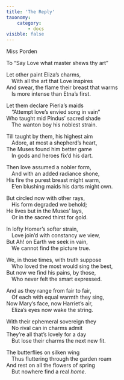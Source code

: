 ```yaml
---
title: 'The Reply'
taxonomy:
    category:
        - docs
visible: false
---
```


<div class="author">Miss Porden</div>

<span class="title">To “Say Love what master shews thy art”  </span>
  
Let other paint Eliza’s charms,  
&emsp;With all the art that Love inspires  
And swear, the flame their breast that warms  
&emsp;Is more intense than Etna’s first.  
  
Let them declare Pieria’s maids  
&emsp;“Attempt love’s envied song in vain”  
Who taught mid Pindus’ sacred shade  
&emsp;The wanton boy his noblest strain.  
  
Till taught by them, his highest aim  
&emsp;Adore, at most a shepherd’s heart,  
The Muses found him better game  
&emsp;In gods and heroes fix’d his dart.  

Then love assumed a nobler form,  
&emsp;And with an added radiance shone,  
His fire the purest breast might warm,  
&emsp;E’en blushing maids his darts might own.  
  
  
But circled now with other rays,  
&emsp;His form degraded we behold;  
He lives but in the Muses’ lays,  
&emsp;Or in the sacred thirst for gold.  
  
In lofty Homer’s softer strain,  
&emsp;Love join’d with constancy we view,  
But Ah! on Earth we seek in vain,  
&emsp;We cannot find the picture true.  
  
We, in those times, with truth suppose  
&emsp;Who loved the most would sing the best,  
But now we find his pains, by those,  
&emsp;Who never felt the smart expressed.  
  
And as they range from fair to fair,  
&emsp;Of each with equal warmth they sing,  
Now Mary’s face, now Harriet’s air,  
&emsp;Eliza’s eyes now wake the string.  
  
With their ephemeral sovereign they  
&emsp;No rival can in charms admit  
They’re all that’s lovely for a day  
&emsp;But lose their charms the next new fit.  
  
The butterflies on silken wing  
&emsp;Thus fluttering through the garden roam  
And rest on all the flowers of spring  
&emsp;But nowhere find a real *home*.